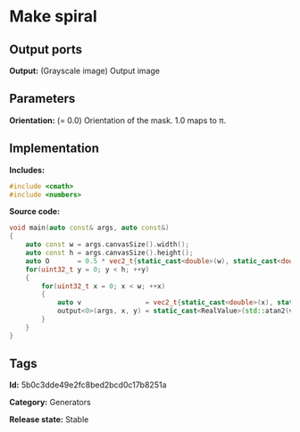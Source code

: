 # Make spiral

## Output ports

__Output:__ (Grayscale image) Output image

## Parameters

__Orientation:__ (= 0.0) Orientation of the mask. 1.0 maps to π.

## Implementation

__Includes:__ 

```c++
#include <cmath>
#include <numbers>
```

__Source code:__ 

```c++
void main(auto const& args, auto const&)
{
	auto const w = args.canvasSize().width();
	auto const h = args.canvasSize().height();
	auto O       = 0.5 * vec2_t{static_cast<double>(w), static_cast<double>(h)};
	for(uint32_t y = 0; y < h; ++y)
	{
		for(uint32_t x = 0; x < w; ++x)
		{
			auto v                = vec2_t{static_cast<double>(x), static_cast<double>(y)} - O;
			output<0>(args, x, y) = static_cast<RealValue>(std::atan2(v[1], v[0]));
		}
	}
}
```

## Tags

__Id:__ 5b0c3dde49e2fc8bed2bcd0c17b8251a

__Category:__ Generators

__Release state:__ Stable